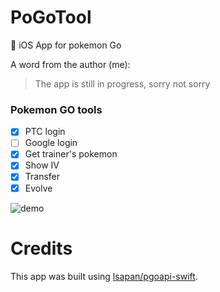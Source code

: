 # PoGoTool
:iphone: iOS App for pokemon Go

A word from the author (me):
> The app is still in progress, sorry not sorry

### Pokemon GO tools
- [x] PTC login
- [ ] Google login
- [x] Get trainer's pokemon
- [x] Show IV
- [x] Transfer
- [x] Evolve

![demo](http://image.noelshack.com/fichiers/2016/32/1470662661-screen-shot-2016-08-08-at-14-57-29.png)

# Credits
This app was built using [lsapan/pgoapi-swift](https://github.com/lsapan/pgoapi-swift).
